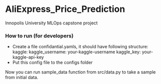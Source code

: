 # AliExpress_Price_Prediction
 Innopolis University MLOps capstone project

### How to run (for developers)
- Create a file confidantial.yamls, it should have following structure:
    kaggle: 
        kaggle_username: your-kaggle-username
        kaggle_key: your-kaggle-api-key
- Put this config file to the configs folder

Now you can run sample_data function from src/data.py to take a sample from initial data.